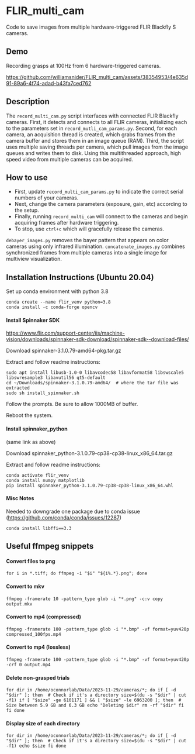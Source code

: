 # FLIR_multi_cam

Code to save images from multiple hardware-triggered FLIR Blackfly S cameras.

## Demo

Recording grasps at 100Hz from 6 hardware-triggered cameras.

https://github.com/williamsnider/FLIR_multi_cam/assets/38354953/4e635d91-89a6-4f74-adad-b43fa7ced762

## Description

The `record_multi_cam.py` script interfaces with connected FLIR Blackfly cameras. First, it detects and connects to all FLIR cameras, initializing each to the parameters set in `record_mutli_cam_params.py`. Second, for each camera, an acquisition thread is created, which grabs frames from the camera buffer and stores them in an image queue (RAM). Third, the script uses multiple saving threads per camera, which pull images from the image queues and writes them to disk. Using this multithreaded approach, high speed video from multiple cameras can be acquired.

## How to use

- First, update `record_multi_cam_params.py` to indicate the correct serial numbers of your cameras.
- Next, change the camera parameters (exposure, gain, etc) according to the setup.
- Finally, running `record_multi_cam` will connect to the cameras and begin acquiring frames after hardware triggering.
- To stop, use `ctrl+c` which will gracefully release the cameras.

`debayer_images.py` removes the bayer pattern that appears on color cameras using only infrared illumination.
`concatenate_images.py` combines synchronized frames from multiple cameras into a single image for multiview visualization.

## Installation Instructions (Ubuntu 20.04)

Set up conda environment with python 3.8

```
conda create --name flir_venv python=3.8
conda install -c conda-forge opencv
```

#### Install Spinnaker SDK

https://www.flir.com/support-center/iis/machine-vision/downloads/spinnaker-sdk-download/spinnaker-sdk--download-files/

Download spinnaker-3.1.0.79-amd64-pkg.tar.gz

Extract and follow readme instructions:

```
sudo apt install libusb-1.0-0 libavcodec58 libavformat58 libswscale5 libswresample3 libavutil56 qt5-default
cd ~/Downloads/spinnaker-3.1.0.79-amd64/  # where the tar file was extracted
sudo sh install_spinnaker.sh
```

Follow the prompts. Be sure to allow 1000MB of buffer.

Reboot the system.

#### Install spinnaker_python

(same link as above)

Download spinnaker_python-3.1.0.79-cp38-cp38-linux_x86_64.tar.gz

Extract and follow readme instructions:

```
conda activate flir_venv
conda install numpy matplotlib
pip install spinnaker_python-3.1.0.79-cp38-cp38-linux_x86_64.whl
```

#### Misc Notes

Needed to downgrade one package due to conda issue (https://github.com/conda/conda/issues/12287)

```
conda install libffi==3.3
```

## Useful ffmpeg snippets

#### Convert files to png

`for i in *.tiff; do ffmpeg -i "$i" "${i%.*}.png"; done`

#### Convert to mkv

`ffmpeg -framerate 10 -pattern_type glob -i "*.png" -c:v copy output.mkv`

#### Convert to mp4 (compressed)

`ffmpeg -framerate 100 -pattern_type glob -i "*.bmp" -vf format=yuv420p compressed_100fps.mp4`

#### Convert to mp4 (lossless)

`ffmpeg -framerate 100 -pattern_type glob -i "*.bmp" -vf format=yuv420p -crf 0 output.mp4`

#### Delete non-grasped trials

`for dir in /home/oconnorlab/Data/2023-11-29/cameras/*; do
    if [ -d "$dir" ]; then  # Check if it's a directory
        size=$(du -s "$dir" | cut -f1)
        if [ "$size" -ge 6101171 ] && [ "$size" -le 6963200 ]; then  # Size between 5.9 GB and 6.3 GB
            echo "Deleting $dir"
            rm -rf "$dir"
        fi
    fi
done`

#### Display size of each directory

`for dir in /home/oconnorlab/Data/2023-11-29/cameras/*; do
    if [ -d "$dir" ]; then  # Check if it's a directory
        size=$(du -s "$dir" | cut -f1)
        echo $size
    fi
done
`

